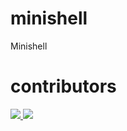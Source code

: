# minishell
Minishell

# contributors
<a href="https://github.com/42joonpark">
  <img src="https://github.com/42joonpark.png?size=50">
</a>

<a href="https://github.com/pdh9311">
  <img src="https://github.com/pdh9311.png?size=50">
</a>
